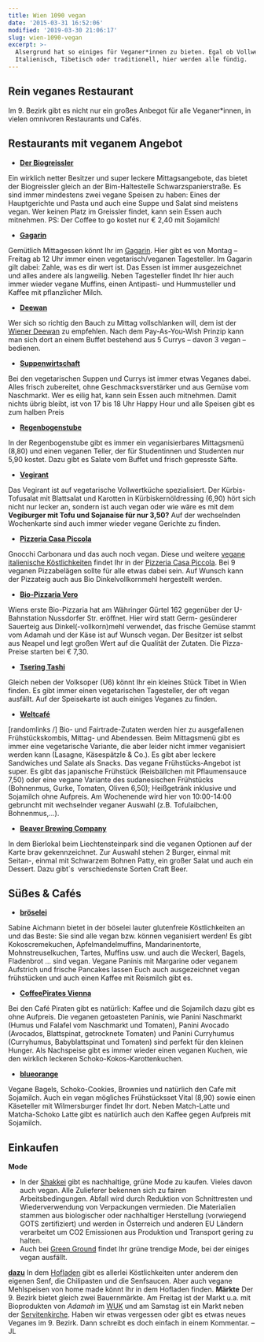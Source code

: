 ```yaml
---
title: Wien 1090 vegan
date: '2015-03-31 16:52:06'
modified: '2019-03-30 21:06:17'
slug: wien-1090-vegan
excerpt: >-
  Alsergrund hat so einiges für Veganer*innen zu bieten. Egal ob Vollwert,
  Italienisch, Tibetisch oder traditionell, hier werden alle fündig.
---
```


## Rein veganes Restaurant

Im 9. Bezirk gibt es nicht nur ein großes Anbegot für alle Veganer\*innen, in vielen omnivoren Restaurants und Cafés.

## Restaurants mit veganem Angebot

*   **[Der Biogreissler](https://www.facebook.com/derbiogreissler?fref=nf)**

Ein wirklich netter Besitzer und super leckere Mittagsangebote, das bietet der Biogreissler gleich an der Bim-Haltestelle Schwarzspanierstraße. Es sind immer mindestens zwei vegane Speisen zu haben: Eines der Hauptgerichte und Pasta und auch eine Suppe und Salat sind meistens vegan. Wer keinen Platz im Greissler findet, kann sein Essen auch mitnehmen. PS: Der Coffee to go kostet nur € 2,40 mit Sojamilch!

*   **[Gagarin](http://cafegagarin.at/)**

Gemütlich Mittagessen könnt Ihr im [Gagarin](http://cafegagarin.at/). Hier gibt es von Montag – Freitag ab 12 Uhr immer einen vegetarisch/veganen Tagesteller. Im Gagarin gilt dabei: Zahle, was es dir wert ist. Das Essen ist immer ausgezeichnet und alles andere als langweilig. Neben Tagesteller findet Ihr hier auch immer wieder vegane Muffins, einen Antipasti- und Hummusteller und Kaffee mit pflanzlicher Milch.

*   **[Deewan](http://deewan.at/)**

Wer sich so richtig den Bauch zu Mittag vollschlanken will, dem ist der [Wiener Deewan](http://deewan.at/) zu empfehlen. Nach dem Pay-As-You-Wish Prinzip kann man sich dort an einem Buffet bestehend aus 5 Currys – davon 3 vegan – bedienen.

*   **[Suppenwirtschaft](http://www.suppenwirtschaft.at/)**

Bei den vegetarischen Suppen und Currys ist immer etwas Veganes dabei. Alles frisch zubereitet, ohne Geschmacksverstärker und aus Gemüse vom Naschmarkt. Wer es eilig hat, kann sein Essen auch mitnehmen. Damit nichts übrig bleibt, ist von 17 bis 18 Uhr Happy Hour und alle Speisen gibt es zum halben Preis

*   **[Regenbogenstube](http://www.regenbogenreform.at/)**

In der Regenbogenstube gibt es immer ein veganisierbares Mittagsmenü (8,80) und einen veganen Teller, der für Studentinnen und Studenten nur 5,90 kostet. Dazu gibt es Salate vom Buffet und frisch gepresste Säfte.

*   **[Vegirant](http://www.vegirant.at/index.php)**

Das Vegirant ist auf vegetarische Vollwertküche spezialisiert. Der Kürbis-Tofusalat mit Blattsalat und Karotten in Kürbiskernöldressing (6,90) hört sich nicht nur lecker an, sondern ist auch vegan oder wie wäre es mit dem **Vegiburger mit Tofu und Sojanaise für nur 3,50?** Auf der wechselnden Wochenkarte sind auch immer wieder vegane Gerichte zu finden.

*   **[Pizzeria Casa Piccola](http://www.casa-piccola.at/)**

Gnocchi Carbonara und das auch noch vegan. Diese und weitere [vegane italienische Köstlichkeiten](https://www.facebook.com/pizzeriacasapiccola/photos/a.463674013670713.98270.150197971684987/840131489358295/?type=1&theater) findet Ihr in der [Pizzeria Casa Piccola](http://www.casa-piccola.at/). Bei 9 veganen Pizzabelägen sollte für alle etwas dabei sein. Auf Wunsch kann der Pizzateig auch aus Bio Dinkelvollkornmehl hergestellt werden.

*   [**Bio-Pizzaria Vero**](http://vero.co.at/)

Wiens erste Bio-Pizzaria hat am Währinger Gürtel 162 gegenüber der U-Bahnstation Nussdorfer Str. eröffnet. Hier wird statt Germ- gesünderer Sauerteig aus Dinkel(-vollkorn)mehl verwendet, das frische Gemüse stammt vom Adamah und der Käse ist auf Wunsch vegan. Der Besitzer ist selbst aus Neapel und legt großen Wert auf die Qualität der Zutaten. Die Pizza-Preise starten bei € 7,30.

*   **[Tsering Tashi](http://tibet-restaurant.at)**

Gleich neben der Volksoper (U6) könnt Ihr ein kleines Stück Tibet in Wien finden. Es gibt immer einen vegetarischen Tagesteller, der oft vegan ausfällt. Auf der Speisekarte ist auch einiges Veganes zu finden.

*   **[Weltcafé](http://www.weltcafe.at/home.html)**

\[randomlinks /\] Bio- und Fairtrade-Zutaten werden hier zu ausgefallenen Frühstückskombis, Mittag- und Abendessen. Beim Mittagsmenü gibt es immer eine vegetarische Variante, die aber leider nicht immer veganisiert werden kann (Lasagne, Käsespätzle & Co.). Es gibt aber leckere Sandwiches und Salate als Snacks. Das vegane Frühstücks-Angebot ist super. Es gibt das japanische Frühstück (Reisbällchen mit Pflaumensauce 7,50) oder eine vegane Variante des sudanesischen Frühstücks (Bohnenmus, Gurke, Tomaten, Oliven 6,50); Heißgetränk inklusive und Sojamilch ohne Aufpreis. Am Wochenende wird hier von 10:00-14:00 gebruncht mit wechselnder veganer Auswahl (z.B. Tofulaibchen, Bohnenmus,…).

*   [**Beaver Brewing Company**](http://www.beaverbrewing.at/)

In dem Bierlokal beim Liechtensteinpark sind die veganen Optionen auf der Karte brav gekennzeichnet. Zur Auswahl stehen 2 Burger, einmal mit Seitan-, einmal mit Schwarzem Bohnen Patty, ein großer Salat und auch ein Dessert. Dazu gibt´s  verschiedenste Sorten Craft Beer.

## Süßes & Cafés

*   **[bröselei](https://www.broeselei.at/)**

Sabine Aichmann bietet in der böselei lauter glutenfreie Köstlichkeiten an und das Beste: Sie sind alle vegan bzw. können veganisiert werden! Es gibt Kokoscremekuchen, Apfelmandelmuffins, Mandarinentorte, Mohnstreuselkuchen, Tartes, Muffins usw. und auch die Weckerl, Bagels, Fladenbrot ... sind vegan. Vegane Paninis mit Margarine oder veganem Aufstrich und frische Pancakes lassen Euch auch ausgezeichnet vegan frühstücken und auch einen Kaffee mit Reismilch gibt es. <!-- Image removed (no copyright): broeselei-300x300.jpg -->

*   **[CoffeePirates Vienna](https://www.facebook.com/CoffeePiratesVienna?fref=nf)**

Bei den Café Piraten gibt es natürlich: Kaffee und die Sojamilch dazu gibt es ohne Aufpreis. Die veganen getoasteten Paninis, wie Panini Naschmarkt (Humus und Falafel vom Naschmarkt und Tomaten), Panini Avocado (Avocados, Blattspinat, getrocknete Tomaten) und Panini Curryhumus (Curryhumus, Babyblattspinat und Tomaten) sind perfekt für den kleinen Hunger. Als Nachspeise gibt es immer wieder einen veganen Kuchen, wie den wirklich leckeren Schoko-Kokos-Karottenkuchen.

*   **[blueorange](http://www.blueorange.co.at/)**

Vegane Bagels, Schoko-Cookies, Brownies und natürlich den Cafe mit Sojamilch. Auch ein vegan mögliches Frühstücksset Vital (8,90) sowie einen Käseteller mit Wilmersburger findet Ihr dort. Neben Match-Latte und Matcha-Schoko Latte gibt es natürlich auch den Kaffee gegen Aufpreis mit Sojamilch.

## Einkaufen

**Mode**

*   In der [Shakkei](http://www.shakkei.at/de/) gibt es nachhaltige, grüne Mode zu kaufen. Vieles davon auch vegan. Alle Zulieferer bekennen sich zu fairen Arbeitsbedingungen. Abfall wird durch Reduktion von Schnittresten und Wiederverwendung von Verpackungen vermieden. Die Materialien stammen aus biologischer oder nachhaltiger Herstellung (vorwiegend GOTS zertifiziert) und werden in Österreich und anderen EU Ländern verarbeitet um CO2 Emissionen aus Produktion und Transport gering zu halten.
*   Auch bei [Green Ground](http://www.greenground.at/) findet Ihr grüne trendige Mode, bei der einiges vegan ausfällt.

**[dazu](http://www.dazu.at/)** In dem [Hofladen](http://www.dazu.at/hofladen/) gibt es allerlei Köstlichkeiten unter anderem den eigenen Senf, die Chilipasten und die Senfsaucen. Aber auch vegane Mehlspeisen von home made könnt Ihr in dem Hofladen finden. **Märkte** Der 9. Bezirk bietet gleich zwei Bauernmärkte. Am Freitag ist der Markt u.a. mit Bioprodukten von _Adamah_ im [WUK](http://www.wuk.at/event/id/14577) und am Samstag ist ein Markt neben der [Servitenkirche](https://www.wien.gv.at/bezirke/alsergrund/wirtschaft-wohnen/biomarkt.html). Haben wir etwas vergessen oder gibt es etwas neues Veganes im 9. Bezirk. Dann schreibt es doch einfach in einem Kommentar. – JL
